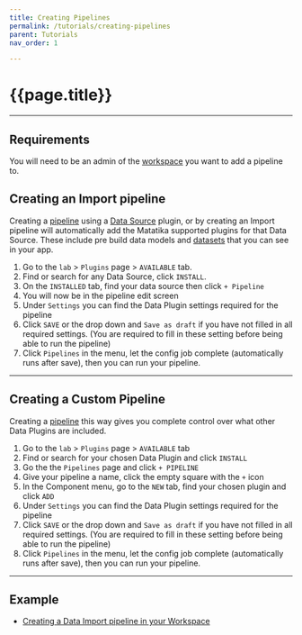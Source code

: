 ```yaml
---
title: Creating Pipelines
permalink: /tutorials/creating-pipelines
parent: Tutorials
nav_order: 1

---
```


# {{page.title}}

---

## Requirements

You will need to be an admin of the [workspace]({{site.baseurl}}/glossary#workspace) you want to add a pipeline to.

## Creating an Import pipeline

Creating a [pipeline]({{site.baseurl}}/glossary#pipeline) using a [Data Source]({{site.baseurl}}/data-sources) plugin, or by creating an Import pipeline will automatically add the Matatika supported plugins for that Data Source. These include pre build data models and [datasets]({{site.baseurl}}/glossary#dataset) that you can see in your app.

1. Go to the `lab` > `Plugins` page > `AVAILABLE` tab.
1. Find or search for any Data Source, click `INSTALL`.
1. On the `INSTALLED` tab, find your data source then click `+ Pipeline`
1. You will now be in the pipeline edit screen
1. Under `Settings` you can find the Data Plugin settings required for the pipeline
1. Click `SAVE` or the drop down and `Save as draft` if you have not filled in all required settings. (You are required to fill in these setting before being able to run the pipeline)
1. Click `Pipelines` in the menu, let the config job complete (automatically runs after save), then you can run your pipeline.

---

## Creating a Custom Pipeline

Creating a [pipeline]({{site.baseurl}}/glossary#pipeline) this way gives you complete control over what other Data Plugins are included.

1. Go to the `lab` > `Plugins` page > `AVAILABLE` tab
1. Find or search for your chosen Data Plugin and click `INSTALL`
1. Go the the `Pipelines` page and click `+ PIPELINE`
1. Give your pipeline a name, click the empty square with the `+` icon
1. In the Component menu, go to the `NEW` tab, find your chosen plugin and click `ADD`
1. Under `Settings` you can find the Data Plugin settings required for the pipeline
1. Click `SAVE` or the drop down and `Save as draft` if you have not filled in all required settings. (You are required to fill in these setting before being able to run the pipeline)
1. Click `Pipelines` in the menu, let the config job complete (automatically runs after save), then you can run your pipeline.

---

## Example

- [Creating a Data Import pipeline in your Workspace]({{site.baseurl}}/how-to-guides/data/creating-a-data-import-in-your-workspace)